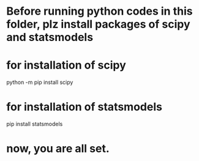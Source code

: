 # Before running python codes in this folder, plz install packages of scipy and statsmodels

# for installation of scipy
python -m pip install scipy

# for installation of statsmodels
pip install statsmodels

# now, you are all set.